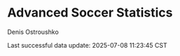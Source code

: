 # Advanced Soccer Statistics
Denis Ostroushko

<!-- gfm -->

Last successful data update: 2025-07-08 11:23:45 CST
